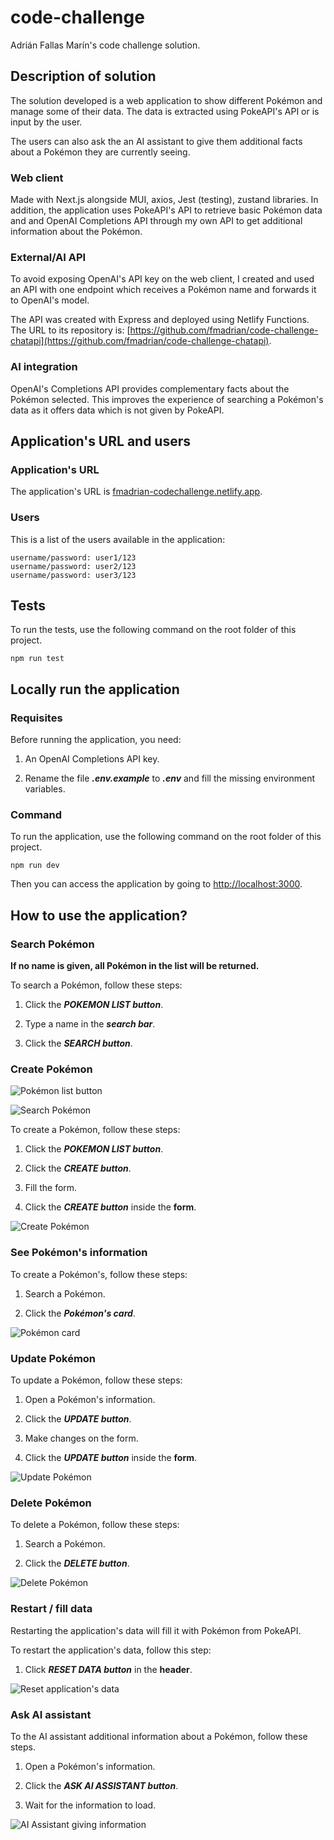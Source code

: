   

# code-challenge

  

Adrián Fallas Marín's code challenge solution.

  

## Description of solution


The solution developed is a web application to show different Pokémon and manage some of their data. The data is extracted using PokeAPI's API or is input by the user.

The users can also ask the an AI assistant to give them additional facts about a Pokémon they are currently seeing.

### Web client

Made with Next.js alongside MUI, axios, Jest (testing), zustand libraries. In addition, the application uses PokeAPI's API to retrieve basic Pokémon data and and OpenAI Completions API through my own API to get additional information about the Pokémon.
### External/AI API

To avoid exposing OpenAI's API key on the web client, I created and used an API with one endpoint which receives a Pokémon name and forwards it to OpenAI's model. 

The API was created with Express and deployed using Netlify Functions. The URL to its repository is: [https://github.com/fmadrian/code-challenge-chatapi](https://github.com/fmadrian/code-challenge-chatapi).

### AI integration

OpenAI's Completions API provides complementary facts about the Pokémon selected. This improves the experience of searching a Pokémon's data as it offers data which is not given by PokeAPI.
## Application's URL and users

### Application's URL
  

The application's URL is [fmadrian-codechallenge.netlify.app](https://fmadrian-codechallenge.netlify.app).

### Users

  

This is a list of the users available in the application:

  

```
username/password: user1/123
username/password: user2/123
username/password: user3/123
```

  

## Tests

  

To run the tests, use the following command on the root folder of this project.

  

```
npm run test
```

  

## Locally run the application

  

### Requisites

  

Before running the application, you need:

1. An OpenAI Completions API key.

2. Rename the file ***.env.example*** to ***.env*** and fill the missing environment variables.

  

### Command

  

To run the application, use the following command on the root folder of this project.

  

```
npm run dev
```

  

Then you can access the application by going to [http://localhost:3000](http://localhost:3000).

  

## How to use the application?

  

### Search Pokémon

  

**If no name is given, all Pokémon in the list will be returned.**

  

To search a Pokémon, follow these steps:

  

1. Click the ***POKEMON LIST button***.

2. Type a name in the ***search bar***.

3. Click the ***SEARCH button***.

  

### Create Pokémon

![Pokémon list button](readme_images/pokemon-list-button.png)

![Search Pokémon](readme_images/search-pokemon.png)

  

To create a Pokémon, follow these steps:

  

1. Click the ***POKEMON LIST button***.

2. Click the ***CREATE button***.

3. Fill the form.

4. Click the ***CREATE button*** inside the **form**.

  

![Create Pokémon](readme_images/create-pokemon.png)

  

### See Pokémon's information

  

To create a Pokémon's, follow these steps:

  

1. Search a Pokémon.

2. Click the ***Pokémon's card***.

  

![Pokémon card](readme_images/pokemon-card-button.png)

  

### Update Pokémon

  

To update a Pokémon, follow these steps:

  

1. Open a Pokémon's information.

2. Click the ***UPDATE button***.

3. Make changes on the form.

4. Click the ***UPDATE button*** inside the **form**.

  

![Update Pokémon](readme_images/update-pokemon.png)

  

### Delete Pokémon

  

To delete a Pokémon, follow these steps:

  

1. Search a Pokémon.

2. Click the ***DELETE button***.

  

![Delete Pokémon](readme_images/delete-pokemon.png)

  

### Restart / fill data

  

Restarting the application's data will fill it with Pokémon from PokeAPI.

  

To restart the application's data, follow this step:

  

1. Click ***RESET DATA button*** in the **header**.

  

![Reset application's data](readme_images/reset-data.png)

  

### Ask AI assistant

  

To the AI assistant additional information about a Pokémon, follow these steps.

  

1. Open a Pokémon's information.

2. Click the ***ASK AI ASSISTANT button***.

3. Wait for the information to load.

  

![AI Assistant giving information](readme_images/ai-assistant.png)

  

##